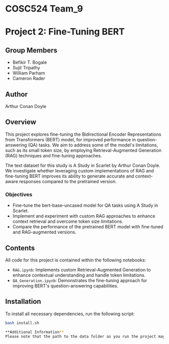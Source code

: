 # COSC524 Team_9

# Project 2: Fine-Tuning BERT

## Group Members
- Befikir T. Bogale
- Sujit Tripathy
- William Parham
- Cameron Rader

## Author
Arthur Conan Doyle

## Overview
This project explores fine-tuning the Bidirectional Encoder Representations from Transformers (BERT) model, for improved performance in question-answering (QA) tasks. We aim to address some of the model's limitations, such as its small token size, by employing Retrieval-Augmented Generation (RAG) techniques and fine-tuning approaches.

The text dataset for this study is A Study in Scarlet by Arthur Conan Doyle. We investigate whether leveraging custom implementations of RAG and fine-tuning BERT improves its ability to generate accurate and context-aware responses compared to the pretrained version.

### Objectives
- Fine-tune the bert-base-uncased model for QA tasks using A Study in Scarlet.
- Implement and experiment with custom RAG approaches to enhance context retrieval and overcome token size limitations.
- Compare the performance of the pretrained BERT model with fine-tuned and RAG-augmented versions.

## Contents
All code for this project is contained within the following notebooks:
 - `RAG.ipynb`: Implements custom Retrieval-Augmented Generation to enhance contextual understanding and handle token limitations.
 - `QA_Generation.ipynb`: Demonstrates the fine-tuning approach for improving BERT's question-answering capabilities.

## Installation
To install all necessary dependencies, run the following script:

```bash
bash install.sh

**Additional Information**
Please note that the path to the data folder as you run the project may need to be updated
